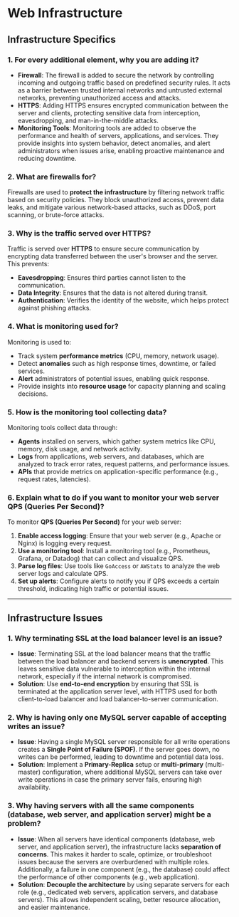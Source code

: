 # Web Infrastructure

## Infrastructure Specifics

### 1. For every additional element, why you are adding it?

- **Firewall**: The firewall is added to secure the network by controlling incoming and outgoing traffic based on predefined security rules. It acts as a barrier between trusted internal networks and untrusted external networks, preventing unauthorized access and attacks.
- **HTTPS**: Adding HTTPS ensures encrypted communication between the server and clients, protecting sensitive data from interception, eavesdropping, and man-in-the-middle attacks.
- **Monitoring Tools**: Monitoring tools are added to observe the performance and health of servers, applications, and services. They provide insights into system behavior, detect anomalies, and alert administrators when issues arise, enabling proactive maintenance and reducing downtime.

### 2. What are firewalls for?

Firewalls are used to **protect the infrastructure** by filtering network traffic based on security policies. They block unauthorized access, prevent data leaks, and mitigate various network-based attacks, such as DDoS, port scanning, or brute-force attacks.

### 3. Why is the traffic served over HTTPS?

Traffic is served over **HTTPS** to ensure secure communication by encrypting data transferred between the user's browser and the server. This prevents:

- **Eavesdropping**: Ensures third parties cannot listen to the communication.
- **Data Integrity**: Ensures that the data is not altered during transit.
- **Authentication**: Verifies the identity of the website, which helps protect against phishing attacks.

### 4. What is monitoring used for?

Monitoring is used to:

- Track system **performance metrics** (CPU, memory, network usage).
- Detect **anomalies** such as high response times, downtime, or failed services.
- **Alert** administrators of potential issues, enabling quick response.
- Provide insights into **resource usage** for capacity planning and scaling decisions.

### 5. How is the monitoring tool collecting data?

Monitoring tools collect data through:

- **Agents** installed on servers, which gather system metrics like CPU, memory, disk usage, and network activity.
- **Logs** from applications, web servers, and databases, which are analyzed to track error rates, request patterns, and performance issues.
- **APIs** that provide metrics on application-specific performance (e.g., request rates, latencies).

### 6. Explain what to do if you want to monitor your web server QPS (Queries Per Second)?

To monitor **QPS (Queries Per Second)** for your web server:

1. **Enable access logging**: Ensure that your web server (e.g., Apache or Nginx) is logging every request.
2. **Use a monitoring tool**: Install a monitoring tool (e.g., Prometheus, Grafana, or Datadog) that can collect and visualize QPS.
3. **Parse log files**: Use tools like `GoAccess` or `AWStats` to analyze the web server logs and calculate QPS.
4. **Set up alerts**: Configure alerts to notify you if QPS exceeds a certain threshold, indicating high traffic or potential issues.

---

## Infrastructure Issues

### 1. Why terminating SSL at the load balancer level is an issue?

- **Issue**: Terminating SSL at the load balancer means that the traffic between the load balancer and backend servers is **unencrypted**. This leaves sensitive data vulnerable to interception within the internal network, especially if the internal network is compromised.
- **Solution**: Use **end-to-end encryption** by ensuring that SSL is terminated at the application server level, with HTTPS used for both client-to-load balancer and load balancer-to-server communication.

### 2. Why is having only one MySQL server capable of accepting writes an issue?

- **Issue**: Having a single MySQL server responsible for all write operations creates a **Single Point of Failure (SPOF)**. If the server goes down, no writes can be performed, leading to downtime and potential data loss.
- **Solution**: Implement a **Primary-Replica** setup or **multi-primary** (multi-master) configuration, where additional MySQL servers can take over write operations in case the primary server fails, ensuring high availability.

### 3. Why having servers with all the same components (database, web server, and application server) might be a problem?

- **Issue**: When all servers have identical components (database, web server, and application server), the infrastructure lacks **separation of concerns**. This makes it harder to scale, optimize, or troubleshoot issues because the servers are overburdened with multiple roles. Additionally, a failure in one component (e.g., the database) could affect the performance of other components (e.g., web application).
- **Solution**: **Decouple the architecture** by using separate servers for each role (e.g., dedicated web servers, application servers, and database servers). This allows independent scaling, better resource allocation, and easier maintenance.

